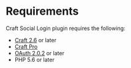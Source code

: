 # Requirements

Craft Social Login plugin requires the following:

- [Craft 2.6](https://craftcms.com/) or later
- [Craft Pro](https://craftcms.com/pricing)
- [OAuth 2.0.2](https://github.com/dukt/oauth) or later
- PHP 5.6 or later
